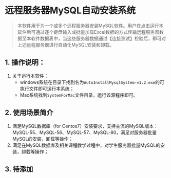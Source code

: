 # 远程服务器MySQL自动安装系统

> 本软件用于为一个或多个远程服务器安装MySQL软件。用户在点击运行本软件后可通过逐个键盘输入或批量加载Excel数据的方式传输远程服务器数据至本软件数据表中，当这些服务器数据通过【连接测试】检验后，即可对上述远程服务器进行自动化MySQL安装和卸载。  

## 1. 操作说明：
1. 关于运行本软件：
    + windows系统在目录下找到名为`AutoInstallMysqlSystem-v1.2.exe`的可执行文件即可运行本系统；
    + Mac系统找到`SystemForMac`文件目录，运行该源程序即可。

## 2. 使用场景简介
1. 满足MySQL数据库（for Centos7）安装要求，支持主流的MySQL版本：MySQL-55、MySQL-56、MySQL-57、MySQL-80，满足对服务器批量MySQL的安装，卸载等操作；  
2. 满足在MySQL数据库及相关课程教学过程中，对学生服务器批量MySQL的安装，卸载等操作；

## 3. 待添加
